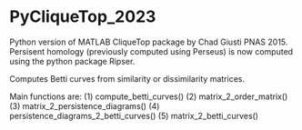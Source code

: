 # PyCliqueTop_2023
Python version of MATLAB CliqueTop package by Chad Giusti PNAS 2015.
Persisent homology (previously computed using Perseus) is now computed 
using the python package Ripser.  

Computes Betti curves from similarity or dissimilarity matrices.

Main functions are:
(1) compute_betti_curves()
(2) matrix_2_order_matrix()
(3) matrix_2_persistence_diagrams()
(4) persistence_diagrams_2_betti_curves()
(5) matrix_2_betti_curves()



